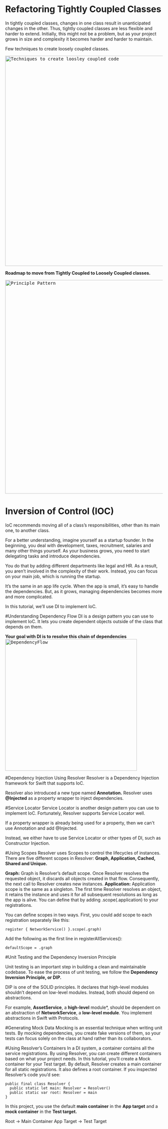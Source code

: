 # Refactoring Tightly Coupled Classes
In tightly coupled classes, changes in one class result in unanticipated changes in the other. Thus, tightly coupled classes are less flexible and harder to extend. Initially, this might not be a problem, but as your project grows in size and complexity it becomes harder and harder to maintain.

Few techniques to create loosely coupled classes. 

<kbd>
<img width="672" alt="Techniques to create loosley coupled code" src="https://user-images.githubusercontent.com/4839453/209520342-2d0f6a76-9d40-4e4d-9e24-4f379ee3a90e.png">
</kbd>

**Roadmap to move from Tightly Coupled to Loosely Coupled classes.**


<kbd>
<img width="683" alt="Principle Pattern" src="https://user-images.githubusercontent.com/4839453/209520330-fdbd7049-7e25-436f-aa54-011c5af5f33d.png">
</kbd>

# Inversion of Control (IOC)
IoC recommends moving all of a class’s responsibilities, other than its main one, to another class.

For a better understanding, imagine yourself as a startup founder. In the beginning, you deal with development, taxes, recruitment, salaries and many other things yourself. As your business grows, you need to start delegating tasks and introduce dependencies.

You do that by adding different departments like legal and HR. As a result, you aren’t involved in the complexity of their work. Instead, you can focus on your main job, which is running the startup.

It’s the same in an app life cycle. When the app is small, it’s easy to handle the dependencies. But, as it grows, managing dependencies becomes more and more complicated.


In this tutorial, we’ll use DI to implement IoC.

#Understanding Dependency Flow
DI is a design pattern you can use to implement IoC. It lets you create dependent objects outside of the class that depends on them.

**Your goal with DI is to resolve this chain of dependencies**
<kbd>
<img width="421" alt="DependencyFlow" src="https://user-images.githubusercontent.com/4839453/209520315-8328a1ae-9216-401d-b336-6711529f16a7.png">
</kbd>

#Dependency Injection Using Resolver
Resolver is a Dependency Injection framework for Swift that supports IoC.

Resolver also introduced a new type named **Annotation.**
Resolver uses **@Injected** as a property wrapper to inject dependencies.

#Service Locator
Service Locator is another design pattern you can use to implement IoC. Fortunately, Resolver supports Service Locator well.

If a property wrapper is already being used for a property, then we can't use Annotation and add @Injected.
   
   Instead, we either have to use Service Locator or other types of DI, such as Constructor Injection.

#Using Scopes
Resolver uses Scopes to control the lifecycles of instances. There are five different scopes in Resolver: **Graph, Application, Cached, Shared and Unique.**

**Graph:** Graph is Resolver’s default scope. Once Resolver resolves the requested object, it discards all objects created in that flow. Consequently, the next call to Resolver creates new instances.
**Application:** Application scope is the same as a singleton. The first time Resolver resolves an object, it retains the instance and uses it for all subsequent resolutions as long as the app is alive. You can define that by adding .scope(.application) to your registrations.


You can define scopes in two ways. First, you could add scope to each registration separately like this:
```
register { NetworkService() }.scope(.graph)
```
Add the following as the first line in registerAllServices():
```
defaultScope = .graph
```

#Unit Testing and the Dependency Inversion Principle

Unit testing is an important step in building a clean and maintainable codebase. To ease the process of unit testing, we follow the **Dependency Inversion Principle, or DIP.**

DIP is one of the SOLID principles. It declares that high-level modules shouldn’t depend on low-level modules. Instead, both should depend on abstractions.

For example, **AssetService**, a **high-level** module*, should be dependent on an abstraction of **NetworkService**, a **low-level module**. You implement abstractions in Swift with Protocols.

#Generating Mock Data
Mocking is an essential technique when writing unit tests. By mocking dependencies, you create fake versions of them, so your tests can focus solely on the class at hand rather than its collaborators.

#Using Resolver’s Containers
In a DI system, a container contains all the service registrations. By using Resolver, you can create different containers based on what your project needs. In this tutorial, you’ll create a Mock container for your Test target.
By default, Resolver creates a main container for all static registrations. It also defines a root container. If you inspected Resolver’s code you’d see:
```
public final class Resolver {
  public static let main: Resolver = Resolver()
  public static var root: Resolver = main
}
```

In this project, you use the default **main container** in the **App target** and a **mock container** in the **Test target.**

Root -> Main Container
App Target -> Test Target
